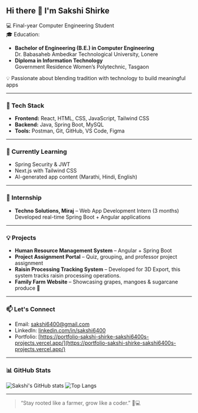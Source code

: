 ## Hi there 👋 I'm Sakshi Shirke

💻 Final-year Computer Engineering Student  
🎓 Education:
- **Bachelor of Engineering (B.E.) in Computer Engineering**  
  Dr. Babasaheb Ambedkar Technological University, Lonere  
- **Diploma in Information Technology**  
  Government Residence Women’s Polytechnic, Tasgaon

💡 Passionate about blending tradition with technology to build meaningful apps  

---

### 🚀 Tech Stack
- **Frontend:** React, HTML, CSS, JavaScript, Tailwind CSS
- **Backend:** Java, Spring Boot, MySQL
- **Tools:** Postman, Git, GitHub, VS Code, Figma

---

### 🌱 Currently Learning
- Spring Security & JWT
- Next.js with Tailwind CSS
- AI-generated app content (Marathi, Hindi, English)

---

### 💼 Internship
- **Techno Solutions, Miraj** – Web App Development Intern (3 months)  
  Developed real-time Spring Boot + Angular applications

---

### 💡 Projects
- **Human Resource Management System** – Angular + Spring Boot  
- **Project Assignment Portal** – Quiz, grouping, and professor project assignment
- **Raisin Processing Tracking System** – Developed for 3D Export, this system tracks raisin processing operations.
- **Family Farm Website** – Showcasing grapes, mangoes & sugarcane produce 🌿

---

### 📫 Let's Connect
- Email: sakshi6400@gmail.com  
- LinkedIn: [linkedin.com/in/sakshi6400](https://www.linkedin.com/in/sakshi6400)  
- Portfolio: [https://portfolio-sakshi-shirke-sakshi6400s-projects.vercel.app/](https://portfolio-sakshi-shirke-sakshi6400s-projects.vercel.app/)

---

### 📊 GitHub Stats

![Sakshi's GitHub stats](https://github-readme-stats.vercel.app/api?username=sakshi6400&show_icons=true&theme=radical)
![Top Langs](https://github-readme-stats.vercel.app/api/top-langs/?username=sakshi6400&layout=compact)

---

> “Stay rooted like a farmer, grow like a coder.” 🌱💻
